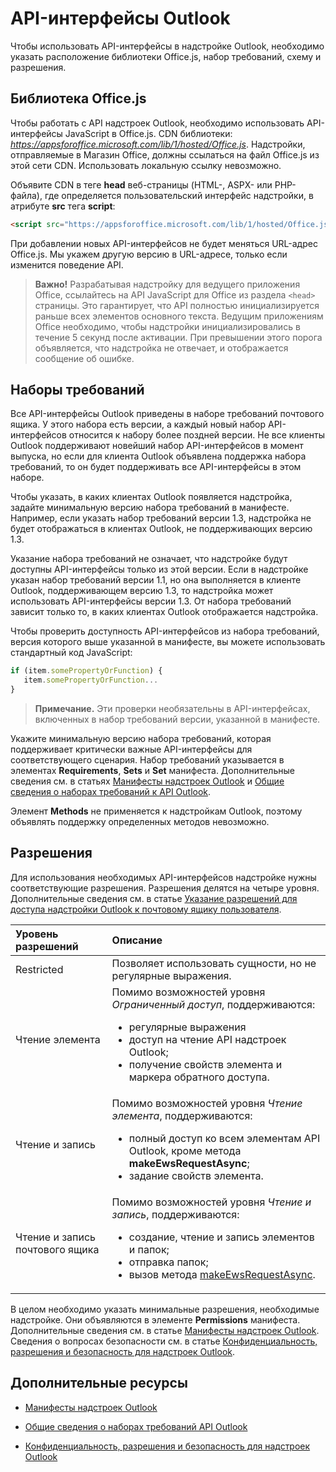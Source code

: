 
# API-интерфейсы Outlook

Чтобы использовать API-интерфейсы в надстройке Outlook, необходимо указать расположение библиотеки Office.js, набор требований, схему и разрешения.

## Библиотека Office.js

Чтобы работать с API надстроек Outlook, необходимо использовать API-интерфейсы JavaScript в Office.js. CDN библиотеки: _https://appsforoffice.microsoft.com/lib/1/hosted/Office.js_. Надстройки, отправляемые в Магазин Office, должны ссылаться на файл Office.js из этой сети CDN. Использовать локальную ссылку невозможно. 

Объявите CDN в теге **head** веб-страницы (HTML-, ASPX- или PHP-файла), где определяется пользовательский интерфейс надстройки, в атрибуте **src** тега **script**:


```HTML
<script src="https://appsforoffice.microsoft.com/lib/1/hosted/Office.js" type="text/javascript"></script>
```

При добавлении новых API-интерфейсов не будет меняться URL-адрес Office.js. Мы укажем другую версию в URL-адресе, только если изменится поведение API.

> **Важно!** Разрабатывая надстройку для ведущего приложения Office, ссылайтесь на API JavaScript для Office из раздела `<head>` страницы. Это гарантирует, что API полностью инициализируется раньше всех элементов основного текста. Ведущим приложениям Office необходимо, чтобы надстройки инициализировались в течение 5 секунд после активации. При превышении этого порога объявляется, что надстройка не отвечает, и отображается сообщение об ошибке.  

## Наборы требований

Все API-интерфейсы Outlook приведены в наборе требований почтового ящика. У этого набора есть версии, а каждый новый набор API-интерфейсов относится к набору более поздней версии. Не все клиенты Outlook поддерживают новейший набор API-интерфейсов в момент выпуска, но если для клиента Outlook объявлена поддержка набора требований, то он будет поддерживать все API-интерфейсы в этом наборе. 

Чтобы указать, в каких клиентах Outlook появляется надстройка, задайте минимальную версию набора требований в манифесте. Например, если указать набор требований версии 1.3, надстройка не будет отображаться в клиентах Outlook, не поддерживающих версию 1.3. 

Указание набора требований не означает, что надстройке будут доступны API-интерфейсы только из этой версии. Если в надстройке указан набор требований версии 1.1, но она выполняется в клиенте Outlook, поддерживающем версию 1.3, то надстройка может использовать API-интерфейсы версии 1.3. От набора требований зависит только то, в каких клиентах Outlook отображается надстройка.

Чтобы проверить доступность API-интерфейсов из набора требований, версия которого выше указанной в манифесте, вы можете использовать стандартный код JavaScript:


```js
if (item.somePropertyOrFunction) {
   item.somePropertyOrFunction...  
}
```

> **Примечание.** Эти проверки необязательны в API-интерфейсах, включенных в набор требований версии, указанной в манифесте.

Укажите минимальную версию набора требований, которая поддерживает критически важные API-интерфейсы для соответствующего сценария. Набор требований указывается в элементах **Requirements**, **Sets** и **Set** манифеста. Дополнительные сведения см. в статьях [Манифесты надстроек Outlook](../outlook/manifests/manifests.md) и [Общие сведения о наборах требований к API Outlook](..\..\reference\outlook\tutorial-api-requirement-sets.md).

Элемент **Methods** не применяется к надстройкам Outlook, поэтому объявлять поддержку определенных методов невозможно.


## Разрешения

Для использования необходимых API-интерфейсов надстройке нужны соответствующие разрешения. Разрешения делятся на четыре уровня. Дополнительные сведения см. в статье [Указание разрешений для доступа надстройки Outlook к почтовому ящику пользователя](../outlook/understanding-outlook-add-in-permissions.md).


|**Уровень разрешений**|**Описание**|
|:-----|:-----|
|Restricted|Позволяет использовать сущности, но не регулярные выражения.|
|Чтение элемента|Помимо возможностей уровня _Ограниченный доступ_, поддерживаются:<ul><li>регулярные выражения</li><li>доступ на чтение API надстроек Outlook;</li><li>получение свойств элемента и маркера обратного доступа.</li></ul>|
|Чтение и запись|Помимо возможностей уровня _Чтение элемента_, поддерживаются:<ul><li>полный доступ ко всем элементам API Outlook, кроме метода <b>makeEwsRequestAsync</b>;</li><li>задание свойств элемента.</li></ul>|
|Чтение и запись почтового ящика|Помимо возможностей уровня _Чтение и запись_, поддерживаются:<ul><li>создание, чтение и запись элементов и папок;</li><li>отправка папок;</li><li>вызов метода [makeEwsRequestAsync](../../reference/outlook/Office.context.mailbox.md#makeewsrequestasyncdata-callback-usercontext).</li></ul>|
В целом необходимо указать минимальные разрешения, необходимые надстройке. Они объявляются в элементе **Permissions** манифеста. Дополнительные сведения см. в статье [Манифесты надстроек Outlook](../outlook/manifests/manifests.md). Сведения о вопросах безопасности см. в статье [Конфиденциальность, разрешения и безопасность для надстроек Outlook](../outlook/../../docs/develop/privacy-and-security.md).


## Дополнительные ресурсы

- [Манифесты надстроек Outlook](../outlook/manifests/manifests.md)

- [Общие сведения о наборах требований API Outlook](../../reference/outlook/tutorial-api-requirement-sets.md)
    
- [Конфиденциальность, разрешения и безопасность для надстроек Outlook](../outlook/../../docs/develop/privacy-and-security.md)
    
